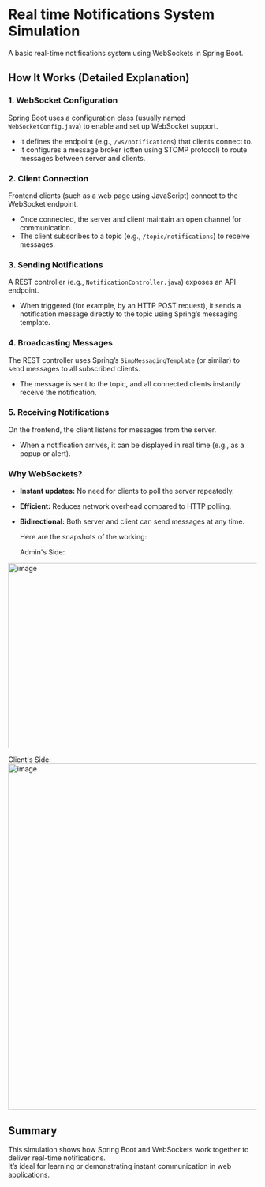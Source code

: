 # Real time Notifications System Simulation
A basic real-time notifications system using WebSockets in Spring Boot.

## How It Works (Detailed Explanation)

### 1. WebSocket Configuration
Spring Boot uses a configuration class (usually named `WebSocketConfig.java`) to enable and set up WebSocket support.
- It defines the endpoint (e.g., `/ws/notifications`) that clients connect to.
- It configures a message broker (often using STOMP protocol) to route messages between server and clients.

### 2. Client Connection
Frontend clients (such as a web page using JavaScript) connect to the WebSocket endpoint.
- Once connected, the server and client maintain an open channel for communication.
- The client subscribes to a topic (e.g., `/topic/notifications`) to receive messages.

### 3. Sending Notifications
A REST controller (e.g., `NotificationController.java`) exposes an API endpoint.
- When triggered (for example, by an HTTP POST request), it sends a notification message directly to the topic using Spring’s messaging template.

### 4. Broadcasting Messages
The REST controller uses Spring’s `SimpMessagingTemplate` (or similar) to send messages to all subscribed clients.
- The message is sent to the topic, and all connected clients instantly receive the notification.

### 5. Receiving Notifications
On the frontend, the client listens for messages from the server.
- When a notification arrives, it can be displayed in real time (e.g., as a popup or alert).

### Why WebSockets?
- **Instant updates:** No need for clients to poll the server repeatedly.
- **Efficient:** Reduces network overhead compared to HTTP polling.
- **Bidirectional:** Both server and client can send messages at any time.


  Here are the snapshots of the working:
  
  Admin's Side:
<img width="823" height="376" alt="image" src="https://github.com/user-attachments/assets/37511348-1b4a-4ddf-85ce-bbbd72b253c0" />



  Client's Side:
 <img width="1035" height="702" alt="image" src="https://github.com/user-attachments/assets/ef356066-07be-4997-938a-81ebeea3e5ab" />


## Summary
This simulation shows how Spring Boot and WebSockets work together to deliver real-time notifications.  
It’s ideal for learning or demonstrating instant communication in web applications.
